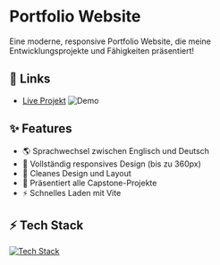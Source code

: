 # Portfolio Website
Eine moderne, responsive Portfolio Website, die meine Entwicklungsprojekte und Fähigkeiten präsentiert!

## 🔗 Links
- [Live Projekt](https://vincentlucht.vercel.app)
![Demo](./public/demo.gif)

## ✨ Features
- 🌎 Sprachwechsel zwischen Englisch und Deutsch
- 📱 Vollständig responsives Design (bis zu 360px)
- 🎨 Cleanes Design und Layout
- 🚀 Präsentiert alle Capstone-Projekte
- ⚡️ Schnelles Laden mit Vite

## ⚡️ Tech Stack
[![Tech Stack](https://skillicons.dev/icons?i=ts,react,tailwind,vite)](https://skillicons.dev)

